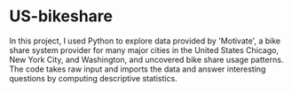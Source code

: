 # US-bikeshare
In this project, I used Python to explore data provided by 'Motivate', a bike share system provider for many major cities in the United States Chicago, New York City, and Washington, and uncovered bike share usage patterns.
The code takes raw input and imports the data and answer interesting questions by computing descriptive statistics.
